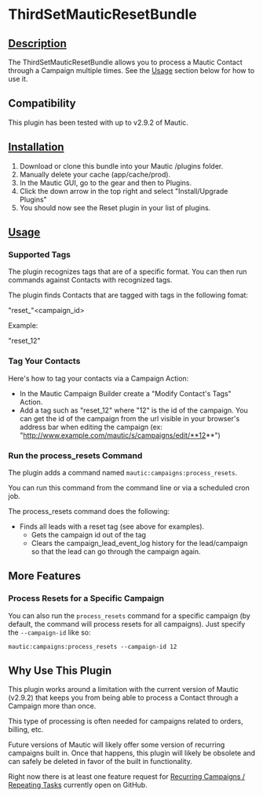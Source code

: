 # ThirdSetMauticResetBundle

## [Description](id:description)
The ThirdSetMauticResetBundle allows you to process a Mautic Contact through a Campaign multiple times.  See the [Usage](#usage) section below for how to use it.

## Compatibility
This plugin has been tested with up to v2.9.2 of Mautic.

## [Installation](id:installation)
1. Download or clone this bundle into your Mautic /plugins folder.
2. Manually delete your cache (app/cache/prod).
3. In the Mautic GUI, go to the gear and then to Plugins.
4. Click the down arrow in the top right and select "Install/Upgrade Plugins"
5. You should now see the Reset plugin in your list of plugins.

## [Usage](id:usage)

### Supported Tags
The plugin recognizes tags that are of a specific format.  You can then run commands against Contacts with recognized tags.

The plugin finds Contacts that are tagged with tags in the following fomat:

"reset_"<campaign_id>

Example:

"reset_12"

### Tag Your Contacts

Here's how to tag your contacts via a Campaign Action:

* In the Mautic Campaign Builder create a "Modify Contact's Tags" Action. 
* Add a tag such as "reset_12" where "12" is the id of the campaign.  You can get the id of the campaign from the url visible in your browser's address bar when editing the campaign (ex: "http://www.example.com/mautic/s/campaigns/edit/**12**")

### Run the process_resets Command

The plugin adds a command named `mautic:campaigns:process_resets`. 

You can run this command from the command line or via a scheduled cron job.

The process_resets command does the following:

* Finds all leads with a reset tag (see above for examples).
  * Gets the campaign id out of the tag
  * Clears the campaign_lead_event_log history for the lead/campaign so that the lead can go through the campaign again.

## More Features

### Process Resets for a Specific Campaign

You can also run the `process_resets` command for a specific campaign (by
default, the command will process resets for all campaigns). Just specify the
`--campaign-id` like so:

```
mautic:campaigns:process_resets --campaign-id 12
```

## Why Use This Plugin

This plugin works around a limitation with the current  version of Mautic (v2.9.2) that keeps you from being able to process a Contact through a Campaign more than once.

This type of processing is often needed for campaigns related to orders, billing, etc.

Future versions of Mautic will likely offer some version of recurring campaigns built in. Once that happens, this plugin will likely be obsolete and can safely be deleted in favor of the built in functionality.

Right now there is at least one feature request for  [Recurring Campaigns / Repeating Tasks](https://github.com/mautic/mautic/issues/1606) currently open on GitHub.